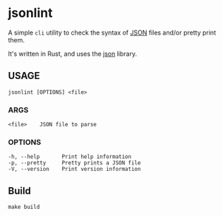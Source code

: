 # jsonlint

A simple `cli` utility to check the syntax of [JSON](https://www.json.org) files and/or pretty print them.

It's written in Rust, and uses the [json](https://crates.io/crates/json) library.

## USAGE
    jsonlint [OPTIONS] <file>

### ARGS
    <file>    JSON file to parse

### OPTIONS
    -h, --help       Print help information
    -p, --pretty     Pretty prints a JSON file
    -V, --version    Print version information

## Build

    make build

